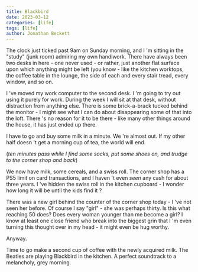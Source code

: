 ```yaml
---
title: Blackbird
date: 2023-03-12
categories: [life]
tags: [life]
author: Jonathan Beckett
---
```


The clock just ticked past 9am on Sunday morning, and I 'm sitting in the  "study" (junk room) admiring my own handiwork. There have always been two desks in here - one never used - or rather, just another flat surface upon which anything might be left (you know - like the kitchen worktops, the coffee table in the lounge, the side of each and every stair tread, every window, and so on.

I 've moved my work computer to the second desk. I 'm going to try out using it purely for work. During the week I will sit at that desk, without distraction from anything else. There is some brick-a-brack tucked behind the monitor - I might see what I can do about disappearing some of that into the loft. There 's no reason for it to be there - like many other things around the house, it has just ended up there.

I have to go and buy some milk in a minute. We 're almost out. If my other half doesn 't get a morning cup of tea, the world will end.

(*ten minutes pass while I find some socks, put some shoes on, and trudge to the corner shop and back*)

We now have milk, some cereals, and a swiss roll. The corner shop has a   PS5 limit on card transactions, and I haven 't even *seen* any cash for about three years. I 've hidden the swiss roll in the kitchen cupboard - I wonder how long it will be until the kids find it ?

There was a new girl behind the counter of the corner shop today - I 've not seen her before. Of course I say "girl" - she was perhaps thirty. Is this what reaching 50 does? Does every woman younger than me become a girl? I know at least one close friend who break into the biggest grin that I 'm even turning this thought over in my head - it might even be hug worthy.

Anyway.

Time to go make a second cup of coffee with the newly acquired milk. The Beatles are playing Blackbird in the kitchen. A perfect soundtrack to a melancholy, grey morning.